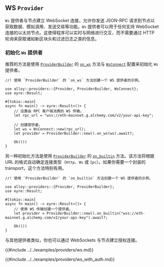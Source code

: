 ## WS `Provider`

`Ws` 提供者与节点建立 WebSocket 连接，允许你发送 JSON-RPC 请求到节点以获取数据、模拟调用、发送交易等功能。`Ws` 提供者可以用于任何支持 WebSocket 连接的以太坊节点。这使得程序可以实时与网络进行交互，而不需要通过 HTTP 轮询来获取诸如新区块头和过滤日志之类的信息。

### 初始化 `Ws` 提供者

推荐的方法是使用 [`ProviderBuilder`](https://docs.rs/alloy/latest/alloy/providers/struct.ProviderBuilder.html) 的 [`on_ws`](https://docs.rs/alloy/latest/alloy/providers/struct.ProviderBuilder.html#method.on_ws) 方法与 [`WsConnect`](https://docs.rs/alloy/latest/alloy/providers/struct.WsConnect.html) 配置来初始化 `Ws` 提供者。

```rust,ignore
//! 使用 `ProviderBuilder` 的 `on_ws` 方法创建一个 WS 提供者的示例。

use alloy::providers::{Provider, ProviderBuilder, WsConnect};
use eyre::Result;

#[tokio::main]
async fn main() -> eyre::Result<()> {
    // 设置由 RPC 客户端消费的 WS 传输。
    let rpc_url = "wss://eth-mainnet.g.alchemy.com/v2/your-api-key";

    // 创建提供者。
    let ws = WsConnect::new(rpc_url);
    let provider = ProviderBuilder::new().on_ws(ws).await?;

    Ok(())
}
```

另一种初始化方法是使用 [`ProviderBuilder`](https://docs.rs/alloy/latest/alloy/providers/struct.ProviderBuilder.html) 的 [`on_builtin`](https://docs.rs/alloy/latest/alloy/providers/struct.ProviderBuilder.html#method.on_builtin) 方法。该方法将根据 URL 的格式自动确定连接类型（`Http`、`Ws` 或 `Ipc`）。如果你需要一个封装的 transport，这个方法特别有用。

```rust,ignore
//! 使用 `ProviderBuilder` 的 `on_builtin` 方法创建一个 WS 提供者的示例。

use alloy::providers::{Provider, ProviderBuilder};
use eyre::Result;

#[tokio::main]
async fn main() -> eyre::Result<()> {
    // 使用 WS 传输创建一个提供者。
    let provider = ProviderBuilder::new().on_builtin("wss://eth-mainnet.g.alchemy.com/v2/your-api-key").await?;

    Ok(())
}
```

与其他提供者类似，你也可以通过 WebSockets 与节点建立授权连接。

{{#include ../../examples/providers/ws.md}}

{{#include ../../examples/providers/ws_with_auth.md}}